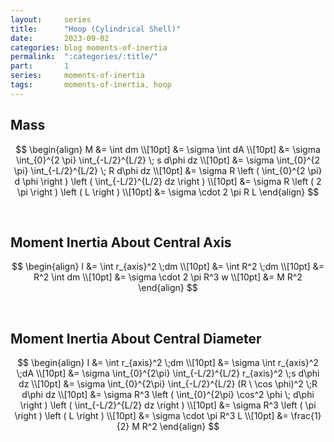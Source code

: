 ```yaml
---
layout:     series
title:      "Hoop (Cylindrical Shell)"
date:       2023-09-02
categories: blog moments-of-inertia
permalink:  ":categories/:title/"
part:       1
series:     moments-of-inertia
tags:       moments-of-inertia, hoop
---
```


## Mass

$$
\begin{align}
    M &= \int dm \\[10pt]
    &= \sigma \int dA \\[10pt]
    &= \sigma \int_{0}^{2 \pi} \int_{-L/2}^{L/2} \; s d\phi dz \\[10pt]
    &= \sigma \int_{0}^{2 \pi} \int_{-L/2}^{L/2} \; R d\phi dz \\[10pt]
    &= \sigma R \left ( \int_{0}^{2 \pi} d \phi \right ) \left ( \int_{-L/2}^{L/2} dz \right ) \\[10pt]
    &= \sigma R \left ( 2 \pi \right ) \left ( L \right ) \\[10pt]
    &= \sigma \cdot 2 \pi R L
\end{align}
$$

<br>

## Moment Inertia About Central Axis

$$
\begin{align}
    I &= \int r_{axis}^2 \;dm \\[10pt]
    &= \int R^2 \;dm \\[10pt]
    &= R^2 \int dm \\[10pt]
    &= \sigma \cdot 2 \pi R^3 w \\[10pt]
    &= M R^2
\end{align}
$$

<br>

## Moment Inertia About Central Diameter

$$
\begin{align}
    I &= \int r_{axis}^2 \;dm \\[10pt]
    &= \sigma \int r_{axis}^2 \;dA \\[10pt]
    &= \sigma \int_{0}^{2\pi} \int_{-L/2}^{L/2} r_{axis}^2 \;s d\phi dz \\[10pt]
    &= \sigma \int_{0}^{2\pi} \int_{-L/2}^{L/2} (R \ \cos \phi)^2 \;R d\phi dz \\[10pt]
    &= \sigma R^3 \left ( \int_{0}^{2\pi} \cos^2 \phi \; d\phi \right ) \left ( \int_{-L/2}^{L/2} dz \right ) \\[10pt]
    &= \sigma R^3 \left ( \pi \right ) \left ( L \right ) \\[10pt]
    &= \sigma \cdot \pi R^3 L \\[10pt]
    &= \frac{1}{2} M R^2
\end{align}
$$